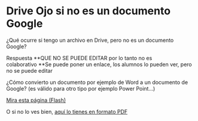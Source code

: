 
# Drive Ojo si no es un documento Google

¿Qué ocurre si tengo un archivo en Drive, pero no es un documento Google? 

Respuesta **QUE NO SE PUEDE EDITAR por lo tanto no es colaborativo **Se puede poner un enlace, los alumnos lo pueden ver, pero no se puede editar

¿Cómo convierto un documento por ejemplo de Word a un documento de Google? (es válido para otro tipo por ejemplo Power Point...)

[Mira esta página (Flash)](http://aularagon.catedu.es/materialesaularagon2013/blogs/videos/Word-Google.htm)

O si no lo ves bien, [aquí lo tienes en formato PDF](http://aularagon.catedu.es/materialesaularagon2013/blogs/videos/Word-Google.pdf)

